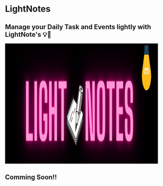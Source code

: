 # LightNotes
## Manage your Daily Task and Events lightly with LightNote's 💡🚀

<p align="center">
  <img width="1584" height="396" src="utils-readme/notes.png">
</p>

## Comming Soon!!